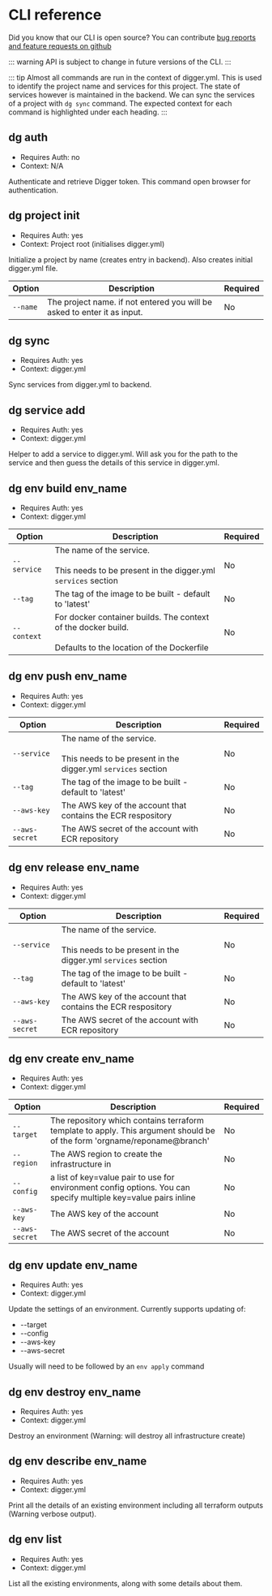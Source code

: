 # CLI reference
Did you know that our CLI is open source? You can contribute [bug reports and feature requests on github](https://github.com/diggerhq/cli)

::: warning
API is subject to change in future versions of the CLI.
:::

::: tip
Almost all commands are run in the context of digger.yml. This is used to identify the project name and services for this project. The state of services however is maintained in the backend. We can sync the services of a project with `dg sync` command. The expected context for each command is highlighted under each heading.
:::

## dg auth
- Requires Auth: no
- Context: N/A

Authenticate and retrieve Digger token. This command open browser for authentication.

## dg project init
- Requires Auth: yes
- Context: Project root (initialises digger.yml)

Initialize a project by name (creates entry in backend). Also creates initial digger.yml file.


| Option                      | Description                                                                    | Required          |
| --------------------------- | ------------------------------------------------------------------------------ | ----------------- |
| `--name`                    | The project name. if not entered you will be asked to enter it as input.       | No                |


## dg sync
- Requires Auth: yes
- Context: digger.yml

Sync services from digger.yml to backend.

## dg service add
- Requires Auth: yes
- Context: digger.yml

Helper to add a service to digger.yml. Will ask you for the path to the service and then guess the details of this service in digger.yml.

## dg env build env_name
- Requires Auth: yes
- Context: digger.yml


| Option                      | Description                                                                                                      | Required          |
| --------------------------- | ---------------------------------------------------------------------------------------------------------------- | ----------------- |
| `--service`                 | The name of the service. <br><br>This needs to be present in the digger.yml `services` section                   | No                |
| `--tag`                     | The tag of the image to be built - default to 'latest'                                                           | No                |
| `--context`                 | For docker container builds. The context of the docker build.<br><br> Defaults to the location of the Dockerfile | No                |


## dg env push env_name
- Requires Auth: yes
- Context: digger.yml

| Option                      | Description                                                                                                      | Required          |
| --------------------------- | ---------------------------------------------------------------------------------------------------------------- | ----------------- |
| `--service`                 | The name of the service. <br><br>This needs to be present in the digger.yml `services` section                   | No                |
| `--tag`                     | The tag of the image to be built - default to 'latest'                                                           | No                |
| `--aws-key`                 | The AWS key of the account that contains the ECR respository                                                     | No                |
| `--aws-secret`              | The AWS secret of the account with ECR repository                                                                | No                |


## dg env release env_name
- Requires Auth: yes
- Context: digger.yml

| Option                      | Description                                                                                                      | Required          |
| --------------------------- | ---------------------------------------------------------------------------------------------------------------- | ----------------- |
| `--service`                 | The name of the service. <br><br>This needs to be present in the digger.yml `services` section                   | No                |
| `--tag`                     | The tag of the image to be built - default to 'latest'                                                           | No                |
| `--aws-key`                 | The AWS key of the account that contains the ECR respository                                                     | No                |
| `--aws-secret`              | The AWS secret of the account with ECR repository                                                                | No                |


## dg env create env_name
- Requires Auth: yes
- Context: digger.yml


| Option                      | Description                                                                                                              | Required          |
| --------------------------- | ------------------------------------------------------------------------------------------------------------------------ | ----------------- |
| `--target`                  | The repository which contains terraform template to apply. This argument should be of the form 'orgname/reponame@branch' | No                |
| `--region`                  | The AWS region to create the infrastructure in                                                                           | No                |
| `--config`                  | a list of key=value pair to use for environment config options. You can specify multiple key=value pairs inline          | No                |
| `--aws-key`                 | The AWS key of the account                                                                                               | No                |
| `--aws-secret`              | The AWS secret of the account                                                                                            | No                |


## dg env update env_name
- Requires Auth: yes
- Context: digger.yml

Update the settings of an environment. Currently supports updating of:

- --target
- --config
- --aws-key
- --aws-secret

Usually will need to be followed by an `env apply` command

## dg env destroy env_name
- Requires Auth: yes
- Context: digger.yml

Destroy an environment (Warning: will destroy all infrastructure create)

## dg env describe env_name
- Requires Auth: yes
- Context: digger.yml

Print all the details of an existing environment including all terraform outputs (Warning verbose output).

## dg env list
- Requires Auth: yes
- Context: digger.yml

List all the existing environments, along with some details about them.

